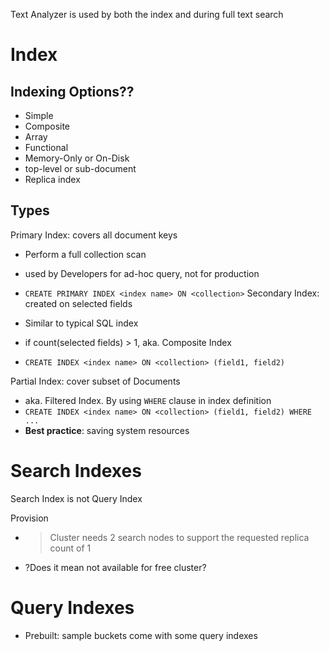Text Analyzer is used by both the index and during full text search

# Index

## Indexing Options??

- Simple
- Composite
- Array
- Functional
- Memory-Only or On-Disk
- top-level or sub-document
- Replica index

## Types

Primary Index: covers all document keys

- Perform a full collection scan
- used by Developers for ad-hoc query, not for production
- `CREATE PRIMARY INDEX <index name> ON <collection>`
Secondary Index: created on selected fields

- Similar to typical SQL index
- if count(selected fields) > 1, aka. Composite Index
- `CREATE INDEX <index name> ON <collection> (field1, field2)`

Partial Index: cover subset of Documents

- aka. Filtered Index. By using `WHERE` clause in index definition
- `CREATE INDEX <index name> ON <collection> (field1, field2) WHERE ...`
- **Best practice**: saving system resources

# Search Indexes

Search Index is not Query Index

Provision
>
- > Cluster needs 2 search nodes to support the requested replica count of 1
- ?Does it mean not available for free cluster?

# Query Indexes

- Prebuilt: sample buckets come with some query indexes
